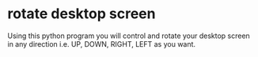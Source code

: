 # rotate desktop screen
 Using this python program you will control and rotate your desktop screen in any direction i.e. UP, DOWN, RIGHT, LEFT as you want.
